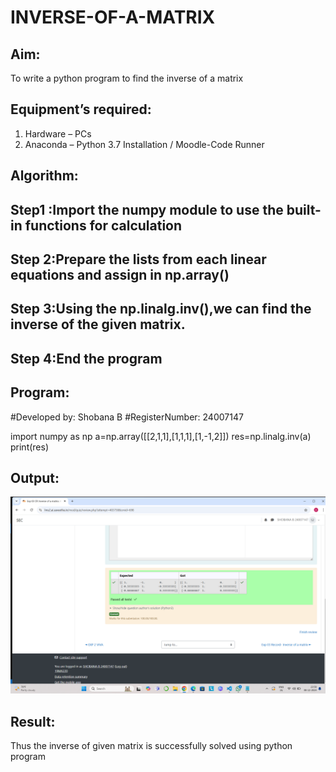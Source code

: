 # INVERSE-OF-A-MATRIX
## Aim:
To write a python program to find the inverse of a matrix
## Equipment’s required:
1. 	Hardware – PCs
2. 	Anaconda – Python 3.7 Installation / Moodle-Code Runner
## Algorithm:
## Step1 :Import the numpy module to use the built-in functions for calculation

## Step 2:Prepare the lists from each linear equations and assign in np.array()

## Step 3:Using the np.linalg.inv(),we can find the inverse of the given matrix.

## Step 4:End the program 

## Program:
#Developed by: Shobana B
#RegisterNumber: 24007147

import numpy as np
a=np.array([[2,1,1],[1,1,1],[1,-1,2]])
res=np.linalg.inv(a)
print(res)
## Output:
![alt text](<Screenshot 2024-12-08 235818.png>)

## Result:
Thus the inverse of given matrix is successfully solved using python program

